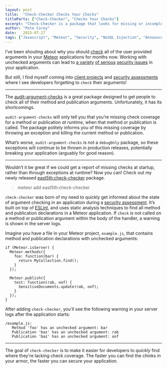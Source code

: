 ```yaml
---
layout: post
title:  "Check-Checker Checks Your Checks"
titleParts: ["Check-Checker", "Checks Your Checks"]
excerpt: "Check-Checker is a package that looks for missing or incomplete calls to 'check' in your Meteor methods and publications. It's a powerful tool in the fight against NoSQL Injection."
author: "Pete Corey"
date:   2015-07-27
tags: ["Javascript", "Meteor", "Security", "NoSQL Injection", "Announcement"]
---
```


I’ve been shouting about why you should [check](http://docs.meteor.com/#/full/check) all of the user provided arguments in your [Meteor](https://www.meteor.com/) applications for months now. Working with unchecked arguments can lead to [a variety](/blog/2015/07/21/exploiting-findone-to-aggregate-collection-data/) [of serious](/blog/2015/06/15/allow-and-deny-challenge-check-yourself/) [security issues](/blog/2015/04/06/nosql-injection-or-always-check-your-arguments/) in your application.

But still, I find myself coming into [client projects](http://www.east5th.co/) and [security assessments](http://assess.east5th.co/) where I see developers forgetting to <code class="language-*">check</code> their arguments!

<hr/>

The [audit-argument-checks](http://blog.pahan.me/using-meteor-audit-argument-checks/) is a great package designed to get people to check all of their method and publication arguments. Unfortunately, it has its shortcomings.

<code class="language-*">audit-argument-checks</code> will only tell you that you’re missing check coverage for a method or publication _at runtime_, when that method or publication is called. The package politely informs you of this missing coverage by throwing an exception and killing the current method or publication.

What’s worse, <code class="language-*">audit-argument-checks</code> is not a <code class="language-*">debugOnly</code> package, so these exceptions will continue to be thrown in production releases, potentially breaking your application (arguably for good reason).

<hr/>

Wouldn’t it be great if we could get a report of missing checks at startup, rather than through exceptions at runtime? Now you can! Check out my newly released [east5th:check-checker](https://github.com/East5th/check-checker) package.

> meteor add east5th:check-checker

<code class="language-*">check-checker</code> was born of my need to quickly get informed about the state of argument checking in an application during a [security assessment](http://assess.east5th.co/). It’s built on top of [ESLint](http://eslint.org/), and uses static analysis techniques to find all method and publication declarations in a Meteor application. If <code class="language-*">check</code> is not called on a method or publication argument within the body of the handler, a warning is shown in the server logs.

Imagine you have a file in your Meteor project, <code class="language-*">example.js</code>, that contains method and publication declarations with unchecked arguments:

<pre class="language-javascript"><code class="language-javascript">if (Meteor.isServer) {
  Meteor.methods({
    foo: function(bar) {
      return MyCollection.find();
    }
  });

  Meteor.publish({
    test: function(rab, oof) {
      SensitiveDocuments.update(rab, oof);
    }
  });
}
</code></pre>

After adding <code class="language-*">check-checker</code>, you'll see the following warning in your server logs after the application starts:

<pre class="language-*"><code class="language-*">/example.js:
   Method 'foo' has an unchecked argument: bar
   Publication 'baz' has an unchecked argument: rab
   Publication 'baz' has an unchecked argument: oof
</code></pre>

<hr/>

The goal of <code class="language-*">check-checker</code> is to make it easier for developers to _quickly_ find where they're lacking check coverage. The faster you can find the chinks in your armor, the faster you can secure your application.


